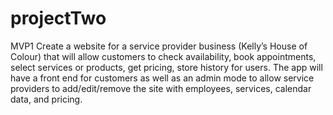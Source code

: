 # projectTwo
MVP1 Create a website for a service provider business (Kelly’s House of Colour) that will allow customers to check availability, book appointments, select services or products, get pricing, store history for users.  The app will have a front end for customers as well as an admin mode to allow service providers to add/edit/remove the site with employees, services, calendar data, and pricing.
